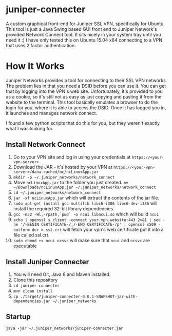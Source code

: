# juniper-connecter

A custom graphical front-end for Juniper SSL VPN, specifically for Ubuntu.
This tool is just a Java Swing based GUI front end to Juniper Network's provided Network Connect tool. It sits nicely in your system tray until you need it :)
I have only tested this on Ubuntu 15.04 x64 connecting to a VPN that uses 2 factor authentication.

# How It Works

Juniper Networks provides a tool for connecting to their SSL VPN networks. The problem lies in that you need a DSID before you can use it. You can get that by logging into
the VPN's web site. Unfortunately, it's provided to you as a cookie, so it's still not as easy as just copying and pasting it from the website to the terminal.
This tool basically emulates a browser to do the login for you, where it is able to access the DSID. Once it has logged you in, it launches and manages network connect.

I found a few python scripts that do this for you, but they weren't exactly what I was looking for.

## Install Network Connect

1. Go to your VPN site and log in using your credentials at ```https://<your-vpn-server>```
2. Download the JAR - it's hosted by your VPN at ```https://<your-vpn-server>/dana-cached/nc/ncLinuxApp.jar```
3. ```mkdir -p ~/.juniper_networks/network_connect```
3. Move ```ncLinuxApp.jar``` to the folder you just created. ```mv ~/Downloads/ncLinuxApp.jar ~/.juniper_networks/network_connect```
4. ```cd ~/.juniper_networks/network_connect```
5. ```jar -xf ncLinuxApp.jar``` which will extract the contents of the jar file.
6. ```sudo apt-get install gcc-multilib libc6-i386 libc6-dev-i386``` will install the required 32-bit library dependencies.
7. ```gcc -m32 -Wl,-rpath,`pwd` -o ncui libncui.so``` which will build ```ncui```
8. ```echo | openssl s_client -connect your.vpn.website:443 2>&1 | sed -ne '/-BEGIN CERTIFICATE-/,/-END CERTIFICATE-/p' | openssl x509 -outform der > ssl.crt``` will fetch your vpn's web certificate put it into a file called ssl.crt.
9. ```sudo chmod +x ncui ncsvc``` will make sure that ```ncui``` and ```ncsvc``` are executable

## Install Juniper Connecter

1. You will need Git, Java 8 and Maven installed.
2. Clone this repository
3. ```cd juniper-connecter```
4. ```mvn clean install```
5. ```cp ./target/juniper-connecter-0.0.1-SNAPSHOT-jar-with-dependencies.jar ~/.juniper_networks```

## Startup

```java -jar ~/.juniper_networks/juniper-connecter.jar```
